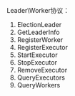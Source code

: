 Leader\Worker协议：
1. ElectionLeader
2. GetLeaderInfo
3. RegisterWorker
4. RegisterExecutor
5. StartExecutor
6. StopExecutor
7. RemoveExecutor
8. QueryExecutors
9. QueryWorkers